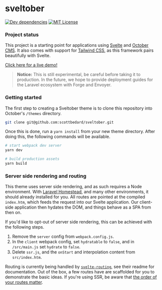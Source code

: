 # sveltober

[![Dev dependencies](https://img.shields.io/david/dev/scottbedard/sveltober.svg)](https://david-dm.org/scottbedard/sveltober?type=dev)
[![MIT License](https://img.shields.io/badge/license-MIT-blue.svg)](https://github.com/scottbedard/sveltober/blob/master/LICENSE)

### Project status

This project is a starting point for applications using [Svelte](https://svelte.dev) and [October CMS](https://octobercms.com). It also comes with support for [Tailwind CSS](https://tailwindcss.com), as this framework pairs beautifully with Svelte.

[Click here for a live demo!](https://sveltober.scottbedard.net/)

> **Notice:** This is still experimental, be careful before taking it to production. In the future, we hope to provide deployment guides for the Laravel ecosystem with Forge and Envoyer.

### Getting started

The first step to creating a Sveltober theme is to clone this repository into October's `/themes` directory.

```bash
git clone git@github.com:scottbedard/sveltober.git
```

Once this is done, run a `yarn install` from your new theme directory. After doing this, the following commands will be available.

```bash
# start webpack dev server
yarn dev

# build production assets
yarn build
```

### Server side rendering and routing

This theme uses server side rendering, and as such requires a Node environment. With [Laravel Homestead](https://laravel.com/docs/homestead), and many other environments, it should already installed for you. All routes are pointed at the compiled `index.htm`, which feeds the request into our Svelte application. Our client-side application then hydates the DOM, and things behave as a SPA from then on.

If you'd like to opt-out of server side rendering, this can be achieved with the following steps.

1. Remove the `server` config from `webpack.config.js`.
2. In the `client` webpack config, set `hydratable` to `false`, and in `/src/main.js` set `hydrate` to `false`.
3. Delete `ssr.js`, and the `onStart` and interpolation content from `src/index.htm`.

Routing is currently being handled by [`svelte-routing`](https://github.com/EmilTholin/svelte-routing), see their readme for documentation. Out of the box, a few routes have are scaffolded for you to demonstrate the basic ideas. If you're using SSR, be aware that [the order of your routes matter](https://github.com/EmilTholin/svelte-routing#ssr-caveat).
